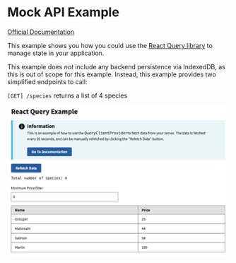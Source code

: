 # Mock API Example

[Official Documentation](https://nmfs-radfish.github.io/radfish/)

This example shows you how you could use the [React Query library](https://tanstack.com/query/latest) to manage state in your application.

This example does _not_ include any backend persistence via IndexedDB, as this is out of scope for this example. Instead, this example provides two simplified endpoints to call:

`[GET] /species` returns a list of 4 species

![React Query](./src/assets/react-query.png)